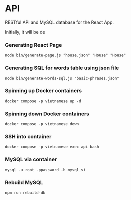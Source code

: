# API

RESTful API and MySQL database for the React App.

Initially, it will be de

### Generating React Page 

```shell
node bin/generate-page.js "house.json" "House" "House"    
```

### Generating SQL for words table using json file

```shell
node bin/generate-words-sql.js "basic-phrases.json" 
```

### Spinning up Docker containers

```shell
docker compose -p vietnamese up -d
```

### Spinning down Docker containers 

```shell
docker compose -p vietnamese down
```

### SSH into container

```shell
docker compose -p vietnamese exec api bash
```

### MySQL via container

```shell
mysql -u root -ppassword -h mysql_vi
```

### Rebuild MySQL

```shell
npm run rebuild-db
```